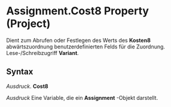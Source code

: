
# Assignment.Cost8 Property (Project)

Dient zum Abrufen oder Festlegen des Werts des  **Kosten8** abwärtszuordnung benutzerdefinierten Felds für die Zuordnung. Lese-/Schreibzugriff **Variant**.


## Syntax

 _Ausdruck_. **Cost8**

 _Ausdruck_ Eine Variable, die ein **Assignment** -Objekt darstellt.

